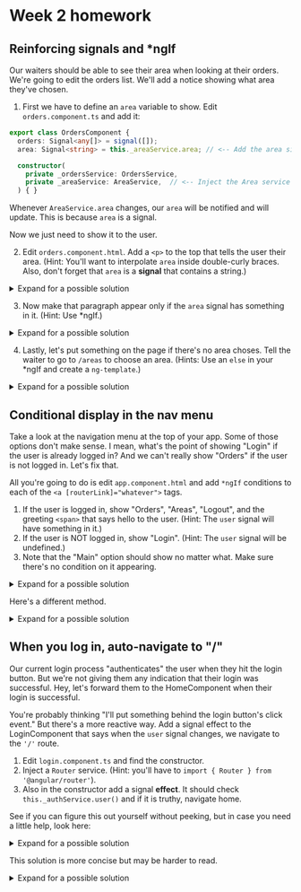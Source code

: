 # Week 2 homework


## Reinforcing signals and *ngIf
Our waiters should be able to see their area when looking at their orders. We're going to edit the orders list. We'll add a notice showing what area they've chosen.

1. First we have to define an `area` variable to show. Edit `orders.component.ts` and add it:
```typescript
export class OrdersComponent {
  orders: Signal<any[]> = signal([]);
  area: Signal<string> = this._areaService.area; // <-- Add the area signal

  constructor(
    private _ordersService: OrdersService,
    private _areaService: AreaService,  // <-- Inject the Area service
  ) { }
```
Whenever `AreaService.area` changes, our `area` will be notified and will update. This is because `area` is a signal. 

Now we just need to show it to the user.

2. Edit `orders.component.html`. Add a `<p>` to the top that tells the user their area. (Hint: You'll want to interpolate `area` inside double-curly braces. Also, don't forget that `area` is a **signal** that contains a string.)
<details>
<summary>Expand for a possible solution</summary>

```html
<p>Your area is {{ area() }}</p>
```
</details>

3. Now make that paragraph appear only if the `area` signal has something in it. (Hint: Use *ngIf.)
<details>
<summary>Expand for a possible solution</summary>

```html
<p *ngIf="area()">Your area is {{ area() }}</p>
```
</details>

4. Lastly, let's put something on the page if there's no area choses. Tell the waiter to go to `/areas` to choose an area. (Hints: Use an `else` in your *ngIf and create a `ng-template`.)
<details>
<summary>Expand for a possible solution</summary>

```html
<p *ngIf="area() ; else noArea">Your area is {{ area() }}</p>
<ng-template #noArea>
  <p>You are not assigned to an area. Click <a [routerLink]="'/areas'">here</a> to claim one.</p>
</ng-template>
```
</details>


## Conditional display in the nav menu
Take a look at the navigation menu at the top of your app. Some of those options don't make sense. I mean, what's the point of showing "Login" if the user is already logged in? And we can't really show "Orders" if the user is not logged in. Let's fix that.

All you're going to do is edit `app.component.html` and add `*ngIf` conditions to each of the `<a [routerLink]="whatever">` tags.

1. If the user is logged in, show "Orders", "Areas", "Logout", and the greeting `<span>` that says hello to the user. (Hint: The `user` signal will have something in it.)
2. If the user is NOT logged in, show "Login". (Hint: The `user` signal will be undefined.)
3. Note that the "Main" option should show no matter what. Make sure there's no condition on it appearing.

<details>
<summary>Expand for a possible solution</summary>

```html
<nav>
  <a [routerLink]="'/'">Main</a>
  <a *ngIf="user()" [routerLink]="'/orders'">Orders</a>
  <a *ngIf="user()" [routerLink]="'/areas'">Areas</a>
  <a *ngIf="user()" [routerLink]="'/logout'">Logout</a>
  <a *ngIf="!user()" [routerLink]="'/login'">Login</a>
  <span *ngIf="user()"> Hello, {{ user().first }}!</span>
</nav>
```
</details>

Here's a different method.
<details>
<summary>Expand for a possible solution</summary>

```html
<nav *ngIf="user()">
  <a [routerLink]="'/'">Main</a>
  <a [routerLink]="'/orders'">Orders</a>
  <a [routerLink]="'/areas'">Areas</a>
  <a [routerLink]="'/logout'">Logout</a>
  <span> Hello, {{ user().first }}!</span>
</nav>
<nav *ngIf="!user()">
  <a [routerLink]="'/'">Main</a>
  <a [routerLink]="'/login'">Login</a>
</nav>
```
</details>


## When you log in, auto-navigate to "/"
Our current login process "authenticates" the user when they hit the login button. But we're not giving them any indication that their login was successful. Hey, let's forward them to the HomeComponent when their login is successful.

You're probably thinking "I'll put something behind the login button's click event." But there's a more reactive way. Add a signal effect to the LoginComponent that says when the `user` signal changes, we navigate to the `'/'` route.

1. Edit `login.component.ts` and find the constructor.
2. Inject a `Router` service. (Hint: you'll have to `import { Router } from '@angular/router'`).
3. Also in the constructor add a signal **effect**. It should check `this._authService.user()` and if it is truthy, navigate home.

See if you can figure this out yourself without peeking, but in case you need a little help, look here:

<details>
<summary>Expand for a possible solution</summary>

```typescript
constructor(
  private _authService: AuthService,
  private _router: Router) {
  // If user changes, navigate to home
  effect(() => {
    console.log('changing user: ', this._authService.user());
    if (this._authService.user())
      this._router.navigate(['/']);
  });
}
```
</details>

This solution is more concise but may be harder to read.
<details>
<summary>Expand for a possible solution</summary>

```typescript
constructor(private _authService: AuthService, private _router: Router) {
  effect(() => (_authService.user()) && this._router.navigate(["/"]))
}
```
</details>